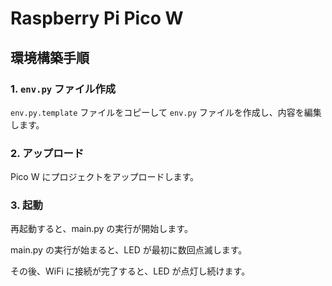 # Raspberry Pi Pico W

## 環境構築手順

### 1. `env.py` ファイル作成

`env.py.template` ファイルをコピーして `env.py` ファイルを作成し、内容を編集します。

### 2. アップロード

Pico W にプロジェクトをアップロードします。

### 3. 起動

再起動すると、main.py の実行が開始します。

main.py の実行が始まると、LED が最初に数回点滅します。

その後、WiFi に接続が完了すると、LED が点灯し続けます。
